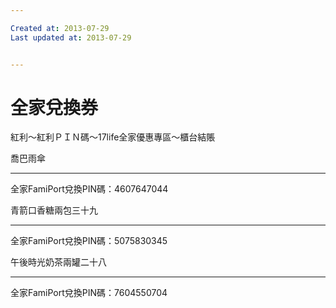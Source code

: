 ```yaml
---

Created at: 2013-07-29
Last updated at: 2013-07-29


---
```


# 全家兌換券


紅利～紅利ＰＩＮ碼～17life全家優惠專區～櫃台結賬

喬巴雨傘

* * *

全家FamiPort兌換PIN碼：4607647044

青箭口香糖兩包三十九

* * *

全家FamiPort兌換PIN碼：5075830345

午後時光奶茶兩罐二十八

* * *

全家FamiPort兌換PIN碼：7604550704

